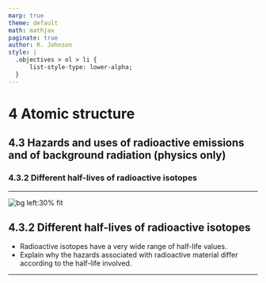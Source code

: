 ```yaml
---
marp: true
theme: default
math: mathjax
paginate: true
author: R. Johnson
style: |
  .objectives > ol > li {
      list-style-type: lower-alpha;
  }
---
```


# 4 Atomic structure

## 4.3 Hazards and uses of radioactive emissions and of background radiation (physics only)

### 4.3.2 Different half-lives of radioactive isotopes

---

![bg left:30% fit](https://optimalhomeinspections.com/wordpress/wp-content/uploads/2019/02/radon-gas-symbol@2x-1-1.png)

## 4.3.2 Different half-lives of radioactive isotopes

- Radioactive isotopes have a very wide range of half-life values.
- Explain why the hazards associated with radioactive material differ according to the half-life involved.

---
